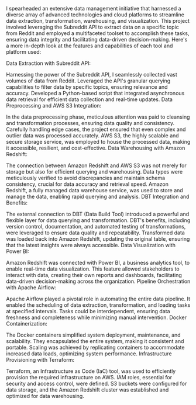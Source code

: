 I spearheaded an extensive data management initiative that harnessed a diverse array of advanced technologies and cloud platforms to streamline data extraction, transformation, warehousing, and visualization. This project involved leveraging the Subreddit API to extract data on a specific topic from Reddit and employed a multifaceted toolset to accomplish these tasks, ensuring data integrity and facilitating data-driven decision-making. Here's a more in-depth look at the features and capabilities of each tool and platform used:

Data Extraction with Subreddit API:

Harnessing the power of the Subreddit API, I seamlessly collected vast volumes of data from Reddit.
Leveraged the API's granular querying capabilities to filter data by specific topics, ensuring relevance and accuracy.
Developed a Python-based script that integrated asynchronous data retrieval for efficient data collection and real-time updates.
Data Preprocessing and AWS S3 Integration:

In the data preprocessing phase, meticulous attention was paid to cleansing and transformation processes, ensuring data quality and consistency.
Carefully handling edge cases, the project ensured that even complex and outlier data was processed accurately.
AWS S3, the highly scalable and secure storage service, was employed to house the processed data, making it accessible, resilient, and cost-effective.
Data Warehousing with Amazon Redshift:

The connection between Amazon Redshift and AWS S3 was not merely for storage but also for efficient querying and warehousing.
Data types were meticulously verified to avoid discrepancies and maintain schema consistency, crucial for data accuracy and retrieval speed.
Amazon Redshift, a fully managed data warehouse service, was used to store and manage the data, enabling rapid querying and analysis.
DBT Integration and Benefits:

The external connection to DBT (Data Build Tool) introduced a powerful and flexible layer for data querying and transformation.
DBT's benefits, including version control, documentation, and automated testing of transformations, were leveraged to ensure data quality and repeatability.
Transformed data was loaded back into Amazon Redshift, updating the original table, ensuring that the latest insights were always accessible.
Data Visualization with Power BI:

Amazon Redshift was connected with Power BI, a business analytics tool, to enable real-time data visualization.
This feature allowed stakeholders to interact with data, creating their own reports and dashboards, facilitating data-driven decision-making across the organization.
Pipeline Orchestration with Apache Airflow:

Apache Airflow played a pivotal role in automating the entire data pipeline. It enabled the scheduling of data extraction, transformation, and loading tasks at specified intervals.
Tasks could be interdependent, ensuring data freshness and completeness while minimizing manual intervention.
Docker Containerization:

The Docker containers simplified system deployment, maintenance, and scalability. They encapsulated the entire system, making it consistent and portable.
Scaling was achieved by replicating containers to accommodate increased data loads, optimizing system performance.
Infrastructure Provisioning with Terraform:

Terraform, an Infrastructure as Code (IaC) tool, was used to efficiently provision the required infrastructure on AWS.
IAM roles, essential for security and access control, were defined. S3 buckets were configured for data storage, and the Amazon Redshift cluster was established and optimized for data warehousing.
